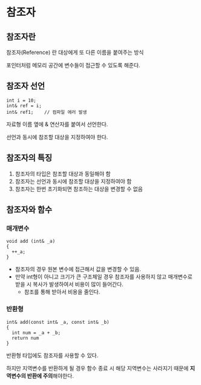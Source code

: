 # 참조자
## 참조자란
참조자(Reference) 란 대상에게 또 다른 이름을 붙여주는 방식

포인터처럼 메모리 공간에 변수들이 접근할 수 있도록 해준다.

## 참조자 선언 
```
int i = 10;
int& ref = i;
int& ref1;    // 컴파일 에러 발생
```
자료형 이름 옆에 & 연산자를 붙여서 선언한다.

선언과 동시에 참조할 대상을 지정하여야 한다.

## 참조자의 특징
1. 참조자의 타입은 참조할 대상과 동일해야 함
2. 참조자는 선언과 동시에 참조할 대상을 지정하여야 함
3. 참조자는 한번 초기화되면 참조하는 대상을 변경할 수 없음

## 참조자와 함수
### 매개변수
```
void add (int& _a)
{
  ++_a;
}
```
- 참조자의 경우 원본 변수에 접근해서 값을 변경할 수 있음.
- 만약 int형이 아니고 크기가 큰 구조체일 경우 참조자를 사용하지 않고 매개변수로 받을 시 복사가 발생하여서 비용이 많이 들어간다.
  - 참조를 통해 받아서 비용을 줄인다.

### 반환형
```
int& add(const int& _a, const int& _b)
{
  int num = _a + _b;
  return num
}
```
반환형 타입에도 참조자를 사용할 수 있다.

하지만 지역변수를 반환하게 될 경우 함수 종료 시 해당 지역변수는 사라지기 때문에 **지역변수의 반환에 주의**해야한다.
